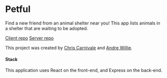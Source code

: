 # Petful

Find a new friend from an animal shelter near you! This app lists animals in a shelter that are waiting to be adopted.

[Client repo](https://github.com/thinkful-ei-armadillo/petful-client-andre-chris)
[Server repo](https://github.com/thinkful-ei-armadillo/petful-server-andre-chris)

This project was created by [Chris Carnivale](https://github.com/cjcarnivale) and [Andre Willie](https://github.com/andre-kw). 

#### Stack
This application uses React on the front-end, and Express on the back-end.
